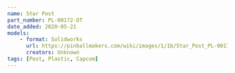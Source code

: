 ```yaml
---
name: Star Post
part_number: PL-00172-OT
date_added: 2020-05-21
models: 
    - format: Solidworks
      url: https://pinballmakers.com/wiki/images/1/1b/Star_Post_PL-00172-OT.SLDPRT
      creators: Unknown
tags: [Post, Plastic, Capcom]
---
```


